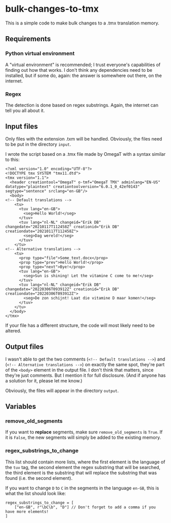 # bulk-changes-to-tmx
This is a simple code to make bulk changes to a .tmx translation memory.

## Requirements
### Python virtual environment
A "virtual environment" is recommended; I trust everyone's capabilities of finding out how that works. I don't think any dependencies need to be installed, but if some do, again: the answer is somewhere out there, on the internet.

### Regex
The detection is done based on regex substrings. Again, the internet can tell you all about it.

## Input files
Only files with the extension .txm will be handled. Obviously, the files need to be put in the directory `input`.

I wrote the script based on a .tmx file made by OmegaT with a syntax similar to this:
```
<?xml version="1.0" encoding="UTF-8"?>
<!DOCTYPE tmx SYSTEM "tmx11.dtd">
<tmx version="1.1">
  <header creationtool="OmegaT" o-tmf="OmegaT TMX" adminlang="EN-US" datatype="plaintext" creationtoolversion="6.0.1_0_42ef0143" segtype="sentence" srclang="en-GB"/>
  <body>
<!-- Default translations -->
    <tu>
      <tuv lang="en-GB">
        <seg>Hello World!</seg>
      </tuv>
      <tuv lang="nl-NL" changeid="Erik DB" changedate="20210117T112458Z" creationid="Erik DB" creationdate="20210117T112458Z">
        <seg>Dag wereld!</seg>
      </tuv>
    </tu>
<!-- Alternative translations -->
    <tu>
      <prop type="file">Some_text.docx</prop>
      <prop type="prev">Hello World!</prop>
      <prop type="next">Bye!</prop>
      <tuv lang="en-GB">
        <seg>Sun is shining! Let the vitamine C come to me!</seg>
      </tuv>
      <tuv lang="nl-NL" changeid="Erik DB" changedate="20220306T093912Z" creationid="Erik DB" creationdate="20220306T093912Z">
        <seg>De zon schijnt! Laat die vitamine D maar komen!</seg>
      </tuv>
    </tu>
  </body>
</tmx>
```

If your file has a different structure, the code will most likely need to be altered.

## Output files
I wasn't able to get the two comments (`<!-- Default translations -->`) and (`<!-- Alternative translations -->`) on exactly the same spot, they're part of the `<body>` element in the output file. I don't think that matters, since they're just comments. But I mention it for full disclosure. (And if anyone has a solution for it, please let me know.)

Obviously, the files will appear in the directory `output`.

## Variables
### remove_old_segments
If you want to **replace** segments, make sure `remove_old_segments` is `True`. If it is `False`, the new segments will simply be added to the existing memory.

### regex_substrings_to_change
This list should contain more lists, where the first element is the language of the `tuv` tag, the second element the regex substring that will be searched, the third element is the substring that will replace the substring that was found (i.e. the second element).

If you want to change `D` to `C` in the segments in the language `en-GB`, this is what the list should look like:
```
regex_substrings_to_change = [
    ["en-GB", r"\bC\b", "D"] // Don't forget to add a comma if you have more elements!
]
```